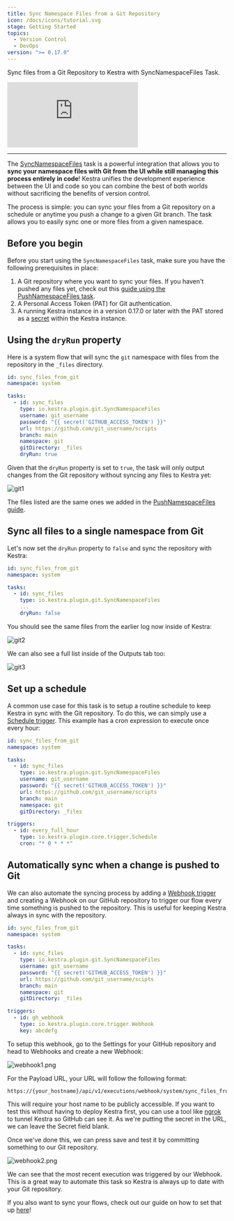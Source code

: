 ```yaml
---
title: Sync Namespace Files from a Git Repository
icon: /docs/icons/tutorial.svg
stage: Getting Started 
topics:
  - Version Control
  - DevOps
version: ">= 0.17.0"
---
```


Sync files from a Git Repository to Kestra with SyncNamespaceFiles Task.

<div class="video-container">
  <iframe src="https://www.youtube.com/embed/AbxaDtINcr8?si=IeCvWT-0PWl5Jq8t" title="YouTube video player" frameborder="0" allow="accelerometer; autoplay; clipboard-write; encrypted-media; gyroscope; picture-in-picture; web-share" referrerpolicy="strict-origin-when-cross-origin" allowfullscreen></iframe>
</div>

---

The [SyncNamespaceFiles](/plugins/plugin-git/tasks/io.kestra.plugin.git.syncnamespacefiles) task is a powerful integration that allows you to **sync your namespace files with Git from the UI while still managing this process entirely in code**! Kestra unifies the development experience between the UI and code so you can combine the best of both worlds without sacrificing the benefits of version control.

The process is simple: you can sync your files from a Git repository on a schedule or anytime you push a change to a given Git branch. The task allows you to easily sync one or more files from a given namespace.

## Before you begin

Before you start using the `SyncNamespaceFiles` task, make sure you have the following prerequisites in place:
1. A Git repository where you want to sync your files. If you haven't pushed any files yet, check out this [guide using the PushNamespaceFiles task](pushnamespacefiles.md).
2. A Personal Access Token (PAT) for Git authentication.
3. A running Kestra instance in a version 0.17.0 or later with the PAT stored as a [secret](../05.concepts/04.secret.md) within the Kestra instance.

## Using the `dryRun` property

Here is a system flow that will sync the `git` namespace with files from the repository in the `_files` directory.

```yaml
id: sync_files_from_git
namespace: system

tasks:
  - id: sync_files
    type: io.kestra.plugin.git.SyncNamespaceFiles
    username: git_username
    password: "{{ secret('GITHUB_ACCESS_TOKEN') }}"
    url: https://github.com/git_username/scripts
    branch: main
    namespace: git
    gitDirectory: _files
    dryRun: true
```

Given that the `dryRun` property is set to `true`, the task will only output changes from the Git repository without syncing any files to Kestra yet:

![git1](/docs/how-to-guides/syncnamespacefiles/git1.png)

The files listed are the same ones we added in the [PushNamespaceFiles guide](pushnamespacefiles.md).

## Sync all files to a single namespace from Git

Let's now set the `dryRun` property to `false` and sync the repository with Kestra:

```yaml
id: sync_files_from_git
namespace: system

tasks:
  - id: sync_files
    type: io.kestra.plugin.git.SyncNamespaceFiles
    ...
    dryRun: false
```

You should see the same files from the earlier log now inside of Kestra:

![git2](/docs/how-to-guides/syncnamespacefiles/git2.png)

We can also see a full list inside of the Outputs tab too:

![git3](/docs/how-to-guides/syncnamespacefiles/git3.png)

## Set up a schedule

A common use case for this task is to setup a routine schedule to keep Kestra in sync with the Git repository. To do this, we can simply use a [Schedule trigger](../04.workflow-components/07.triggers/01.schedule-trigger.md). This example has a cron expression to execute once every hour:

```yaml
id: sync_files_from_git
namespace: system

tasks:
  - id: sync_files
    type: io.kestra.plugin.git.SyncNamespaceFiles
    username: git_username
    password: "{{ secret('GITHUB_ACCESS_TOKEN') }}"
    url: https://github.com/git_username/scripts
    branch: main
    namespace: git
    gitDirectory: _files

triggers:
  - id: every_full_hour
    type: io.kestra.plugin.core.trigger.Schedule
    cron: "* 0 * * *"
```

## Automatically sync when a change is pushed to Git

We can also automate the syncing process by adding a [Webhook trigger](../04.workflow-components/07.triggers/index.md#webhook-trigger) and creating a Webhook on our GitHub repository to trigger our flow every time something is pushed to the repository. This is useful for keeping Kestra always in sync with the repository.

```yaml
id: sync_files_from_git
namespace: system

tasks:
  - id: sync_files
    type: io.kestra.plugin.git.SyncNamespaceFiles
    username: git_username
    password: "{{ secret('GITHUB_ACCESS_TOKEN') }}"
    url: https://github.com/git_username/scipts
    branch: main
    namespace: git
    gitDirectory: _files

triggers:
  - id: gh_webhook
    type: io.kestra.plugin.core.trigger.Webhook
    key: abcdefg
```

To setup this webhook, go to the Settings for your GitHub repository and head to Webhooks and create a new Webhook:

![webhook1.png](/docs/how-to-guides/syncnamespacefiles/webhook1.png)

For the Payload URL, your URL will follow the following format:

```
https://{your_hostname}/api/v1/executions/webhook/system/sync_files_from_git/abcdefg
```

This will require your host name to be publicly accessible. If you want to test this without having to deploy Kestra first, you can use a tool like [ngrok](https://ngrok.com/) to tunnel Kestra so GitHub can see it. As we're putting the secret in the URL, we can leave the Secret field blank.

Once we've done this, we can press save and test it by committing something to our Git repository.

![webhook2.png](/docs/how-to-guides/syncnamespacefiles/webhook2.png)

We can see that the most recent execution was triggered by our Webhook. This is a great way to automate this task so Kestra is always up to date with your Git repository.

If you also want to sync your flows, check out our guide on how to set that up [here](syncflows.md)!
